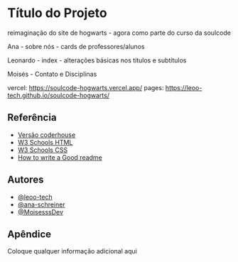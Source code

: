 
# Título do Projeto

reimaginação do site de hogwarts - agora como parte do curso da soulcode

Ana - sobre nós - cards de professores/alunos

Leonardo - index - alterações básicas nos títulos e  subtítulos

Moisés - Contato e Disciplinas

vercel: https://soulcode-hogwarts.vercel.app/
pages: https://leoo-tech.github.io/soulcode-hogwarts/

## Referência

 - [Versão coderhouse](https://projeto-final-coderhouse-pi.vercel.app/)
 - [W3 Schools HTML](https://www.w3schools.com/tags/default.asp)
 - [W3 Schools CSS](https://www.w3schools.com/cssref/index.php)
 - [How to write a Good readme](https://bulldogjob.com/news/449-how-to-write-a-good-readme-for-your-github-project)


## Autores

- [@leoo-tech](https://github.com/leoo-tech)
- [@ana-schreiner](https://github.com/ana-schreiner)
- [@MoisesssDev](https://github.com/MoisesssDev)


## Apêndice

Coloque qualquer informação adicional aqui

